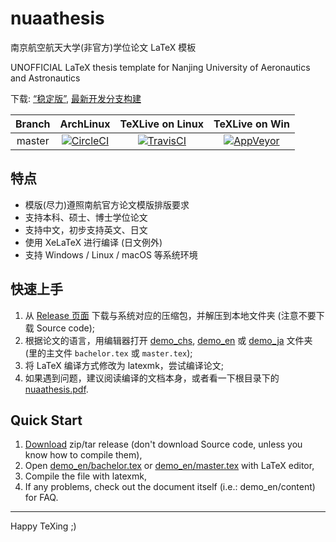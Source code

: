 # nuaathesis

南京航空航天大学(非官方)学位论文 LaTeX 模板

UNOFFICIAL LaTeX thesis template for Nanjing University of Aeronautics and Astronautics

下载: [“稳定版”][link_rel], [最新开发分支构建][link_dev]

| Branch | ArchLinux | TeXLive on Linux | TeXLive on Win |
| :----: | :-------: | :--------------: | :------------: |
| master | [![CircleCI][i1]][l1] | [![TravisCI][i2]][l2] | [![AppVeyor][i3]][l3] |

[link_rel]: https://github.com/nuaatug/nuaathesis/releases
[link_dev]: https://ci.appveyor.com/project/summershrimp/nuaathesis/branch/developing/artifacts
[l1]: https://circleci.com/gh/nuaatug/nuaathesis/tree/master
[i1]: https://circleci.com/gh/nuaatug/nuaathesis/tree/master.svg?style=svg
[l2]: https://ci.appveyor.com/project/summershrimp/nuaathesis/branch/master
[i2]: https://ci.appveyor.com/api/projects/status/t1sh0d9t01bvi83l/branch/master?svg=true
[l3]: https://travis-ci.org/nuaatug/nuaathesis
[i3]: https://travis-ci.org/nuaatug/nuaathesis.svg?branch=master

## 特点

* 模版(尽力)遵照南航官方论文模版排版要求
* 支持本科、硕士、博士学位论文
* 支持中文，初步支持英文、日文
* 使用 XeLaTeX 进行编译 (日文例外)
* 支持 Windows / Linux / macOS 等系统环境

## 快速上手

1. 从 [Release 页面][link_rel] 下载与系统对应的压缩包，并解压到本地文件夹 (注意不要下载 Source code);
2. 根据论文的语言，用编辑器打开 [demo_chs](demo_chs), [demo_en](demo_en) 或 [demo_ja](demo_ja) 文件夹 (里的主文件 `bachelor.tex` 或 `master.tex`);
3. 将 LaTeX 编译方式修改为 latexmk，尝试编译论文;
4. 如果遇到问题，建议阅读编译的文档本身，或者看一下根目录下的 [nuaathesis.pdf](nuaathesis.pdf).

## Quick Start

1. [Download][link_rel] zip/tar release (don't download Source code, unless you know how to compile them),
2. Open [demo_en/bachelor.tex](demo_en/bachelor.tex) or [demo_en/master.tex](demo_en/master.tex) with LaTeX editor,
3. Compile the file with latexmk,
4. If any problems, check out the document itself (i.e.: demo_en/content) for FAQ.

---

Happy TeXing ;)

